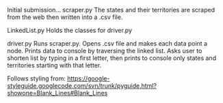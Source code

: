 Initial submission...
scraper.py
	The states and their territories are scraped from the web then written into a .csv file.

LinkedList.py
	Holds the classes for driver.py

driver.py
	Runs scraper.py.  Opens .csv file and makes each data point a node.  Prints data to console by traversing the linked list.  Asks user to shorten list by typing in a first letter, then prints to console only states and territories starting with that letter.

Follows styling from:
https://google-styleguide.googlecode.com/svn/trunk/pyguide.html?showone=Blank_Lines#Blank_Lines
